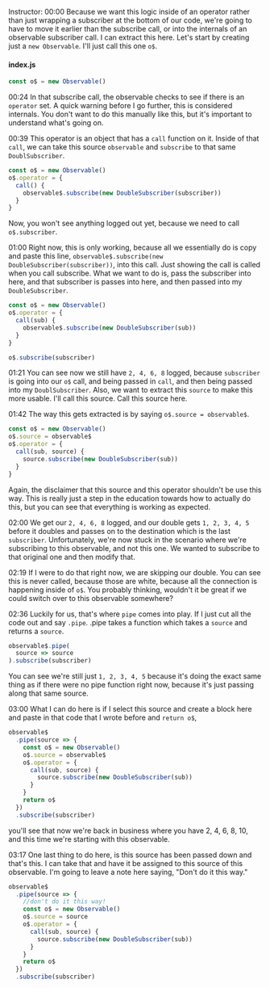 Instructor: 00:00 Because we want this logic inside of an operator rather than just wrapping a subscriber at the bottom of our code, we're going to have to move it earlier than the subscribe call, or into the internals of an observable subscriber call. I can extract this here. Let's start by creating just a `new Observable`. I'll just call this one `o$`.

#### index.js
```javascript
const o$ = new Observable()
```

00:24 In that subscribe call, the observable checks to see if there is an `operator` set. A quick warning before I go further, this is considered internals. You don't want to do this manually like this, but it's important to understand what's going on.

00:39 This operator is an object that has a `call` function on it. Inside of that `call`, we can take this source `observable` and `subscribe` to that same `DoublSubscriber`. 

```javascript
const o$ = new Observable()
o$.operator = {
  call() {
    observable$.subscribe(new DoubleSubscriber(subscriber))
  }
}
```

Now, you won't see anything logged out yet, because we need to call `o$.subscriber`.

01:00 Right now, this is only working, because all we essentially do is copy and paste this line, `observable$.subscribe(new DoubleSubscriber(subscriber))`, into this call. Just showing the call is called when you call subscribe. What we want to do is, pass the subscriber into here, and that subscriber is passes into here, and then passed into my `DoubleSubscriber`.

```javascript
const o$ = new Observable()
o$.operator = {
  call(sub) {
    observable$.subscribe(new DoubleSubscriber(sub))
  }
}

o$.subscribe(subscriber)
```

01:21 You can see now we still have `2, 4, 6, 8` logged, because `subscriber` is going into our `o$` call, and being passed in `call`, and then being passed into my `DoublSubscriber`. Also, we want to extract this `source` to make this more usable. I'll call this source. Call this source here.
 
01:42 The way this gets extracted is by saying `o$.source = observable$`. 

```javascript
const o$ = new Observable()
o$.source = observable$
o$.operator = {
  call(sub, source) {
    source.subscribe(new DoubleSubscriber(sub))
  }
}
```

Again, the disclaimer that this source and this operator shouldn't be use this way. This is really just a step in the education towards how to actually do this, but you can see that everything is working as expected.

02:00 We get our `2, 4, 6, 8` logged, and our double gets `1, 2, 3, 4, 5` before it doubles and passes on to the destination which is the last `subscriber`. Unfortunately, we're now stuck in the scenario where we're subscribing to this observable, and not this one. We wanted to subscribe to that original one and then modify that.

02:19 If I were to do that right now, we are skipping our double. You can see this is never called, because those are white, because all the connection is happening inside of `o$`. You probably thinking, wouldn't it be great if we could switch over to this observable somewhere?

02:36 Luckily for us, that's where `pipe` comes into play. If I just cut all the code out and say `.pipe`. .pipe takes a function which takes a `source` and returns a `source`. 

```javascript
observable$.pipe(
  source => source
).subscribe(subscriber)
```

You can see we're still just `1, 2, 3, 4, 5` because it's doing the exact same thing as if there were no pipe function right now, because it's just passing along that same source.

03:00 What I can do here is if I select this source and create a block here and paste in that code that I wrote before and `return o$`, 

```javascript
observable$
  .pipe(source => {
    const o$ = new Observable()
    o$.source = observable$
    o$.operator = {
      call(sub, source) {
        source.subscribe(new DoubleSubscriber(sub))
      }
    }
    return o$
  })
  .subscribe(subscriber)
```

you'll see that now we're back in business where you have 2, 4, 6, 8, 10, and this time we're starting with this observable.

03:17 One last thing to do here, is this source has been passed down and that's this. I can take that and have it be assigned to this source of this observable. I'm going to leave a note here saying, "Don't do it this way."

```javascript
observable$
  .pipe(source => {
    //don't do it this way!
    const o$ = new Observable()
    o$.source = source
    o$.operator = {
      call(sub, source) {
        source.subscribe(new DoubleSubscriber(sub))
      }
    }
    return o$
  })
  .subscribe(subscriber)
  ```